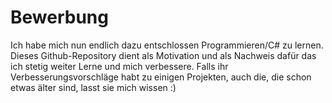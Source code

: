 # Bewerbung

Ich habe mich nun endlich dazu entschlossen Programmieren/C# zu lernen. Dieses Github-Repository dient als Motivation und als Nachweis dafür
    das ich stetig weiter Lerne und mich verbessere.
        Falls ihr Verbesserungsvorschläge habt zu einigen Projekten, auch die, die schon etwas älter sind, lasst sie mich wissen :)
